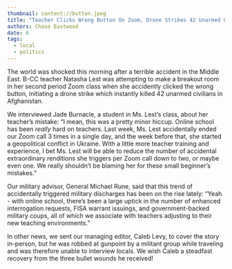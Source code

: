 ```yaml
---
thumbnail: content://button.jpeg
title: "Teacher Clicks Wrong Button On Zoom, Drone Strikes 42 Unarmed Civilians"
authors: Chase Eastwood
date: 6
tags:
  - local
  - politics
---
```


The world was shocked this morning after a terrible accident in the Middle East. B-CC teacher Natasha Lest was attempting to make a breakout room in her second period Zoom class when she accidently clicked the wrong button, initiating a drone strike which instantly killed 42 unarmed civilians in Afghanistan.

We interviewed Jade Burnacle, a student in Ms. Lest’s class, about her teacher’s mistake: “I mean, this was a pretty minor hiccup. Online school has been *really* hard on teachers. Last week, Ms. Lest accidentally ended our Zoom call 3 times in a single day, and the week before that, she started a geopolitical conflict in Ukraine. With a little more teacher training and experience, I bet Ms. Lest will be able to reduce the number of accidental extraordinary renditions she triggers per Zoom call down to two, or maybe even one. We really shouldn’t be blaming her for these small beginner’s mistakes.”

Our military advisor, General Michael Rune, said that this trend of accidentally triggered military discharges has been on the rise lately: “Yeah - with online school, there’s been a large uptick in the number of enhanced interrogation requests, FISA warrant issuings, and government-backed military coups, all of which we associate with teachers adjusting to their new teaching environments.”

In other news, we sent our managing editor, Caleb Levy, to cover the story in-person, but he was robbed at gunpoint by a militant group while traveling and was therefore unable to interview locals. We wish Caleb a steadfast recovery from the three bullet wounds he received!
